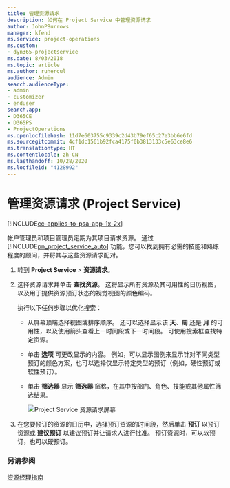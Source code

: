 ```yaml
---
title: 管理资源请求
description: 如何在 Project Service 中管理资源请求
author: JohnPBurrows
manager: kfend
ms.service: project-operations
ms.custom:
- dyn365-projectservice
ms.date: 8/03/2018
ms.topic: article
ms.author: ruhercul
audience: Admin
search.audienceType:
- admin
- customizer
- enduser
search.app:
- D365CE
- D365PS
- ProjectOperations
ms.openlocfilehash: 11d7e603755c9339c2d43b79ef65c27e3bb6e6fd
ms.sourcegitcommit: 4cf1dc1561b92fca4175f0b3813133c5e63ce8e6
ms.translationtype: HT
ms.contentlocale: zh-CN
ms.lasthandoff: 10/28/2020
ms.locfileid: "4128992"
---
```

# <a name="manage-resource-requests-project-service"></a>管理资源请求 (Project Service)

[!INCLUDE[cc-applies-to-psa-app-1x-2x](../includes/cc-applies-to-psa-app-1x-2x.md)]

帐户管理员和项目管理员定期为其项目请求资源。 通过 [!INCLUDE[pn_project_service_auto](../includes/pn-project-service-auto.md)] 功能，您可以找到拥有必需的技能和熟练程度的顾问，并将其与这些资源请求配对。  
  
1. 转到 **Project Service** > **资源请求**。  
  
2. 选择资源请求并单击 **查找资源**。 这将显示所有资源及其可用性的日历视图，以及用于提供资源预订状态的视觉视图的颜色编码。  
  
    执行以下任何步骤以优化搜索：  
  
   -   从屏幕顶端选择视图或排序顺序。 还可以选择显示该 **天**、**周** 还是 **月** 的可用性，以及使用箭头查看上一时间段或下一时间段。 可使用搜索框查找特定资源。  
  
   -   单击 **选项** 可更改显示的内容。 例如，可以显示图例来显示针对不同类型预订的颜色方案，也可以选择仅显示特定类型的预订（例如，硬性预订或软性预订）。  
  
   -   单击 **筛选器** 显示 **筛选器** 窗格，在其中按部门、角色、技能或其他属性筛选结果。  
  
       ![Project Service 资源请求屏幕](../psa/media/project-service-resource-request-screen.png "Project Service 资源请求屏幕")  
  
3. 在您要预订的资源的日历中，选择预订资源的时间段，然后单击 **预订** 以预订资源或 **建议预订** 以建议预订并让请求人进行批准。 预订资源时，可以软预订，也可以硬预订。  
  
### <a name="see-also"></a>另请参阅  
 [资源经理指南](../psa/resource-manager-guide.md)
